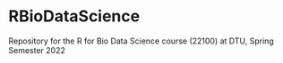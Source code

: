 # RBioDataScience
Repository for the R for Bio Data Science course (22100) at DTU, Spring Semester 2022
